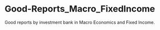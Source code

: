 # Good-Reports_Macro_FixedIncome
Good reports by investment bank in Macro Economics and Fixed Income.
